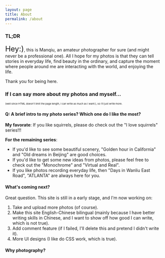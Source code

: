 ```yaml
---
layout: page
title: About
permalink: /about
---
```


### TL;DR

<span style="font-size:24px;">Hey:)</span>, this is Manqiu, an amateur photographer for sure (and might never be a professional one). All I hope for my photos is that they can tell stories in everyday life, find beauty in the ordinary, and capture the moment where people around me are interacting with the world, and enjoying the life.

Thank you for being here.

### If I can say more about my photos and myself... 

<span style="font-size:8px;">(well since HTML doesn't limit the page length, I can write as much as I want:), so I'll just write more.</span>

#### Q: A brief intro to my photo series? Which one do I like the most?

**My favorate**: If you like squirrels, please do check out the "I love squirrels" series!!!

**For the remaining series**: 

- If you'd like to see some beautiful scenery, "Golden hour in California" and "Old dreams in Beijing" are good choices.
- If you'd like to get some new ideas from photos, please feel free to check out the "Monochrome" and "Virtual and Real".
- If you like photos recording everyday life, then "Days in Wanliu East Road", "ATLANTA" are always here for you.


#### What's coming next?

Great question. This site is still in a early stage, and I'm now working on:

1. Take and upload more photos (of course).
2. Make this site English-Chinese bilingual (mainly because I have better writing skills in Chinese, and I want to show off how good I can write, which is not true).
3. Add comment feature (if I failed, I'll delete this and pretend I didn't write it).
4. More UI designs (I like do CSS work, which is true). 

#### Why photography?







